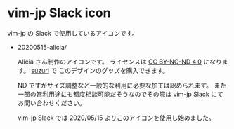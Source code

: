 # vim-jp Slack icon

vim-jp の Slack で使用しているアイコンです。

* 20200515-alicia/

    Alicia さん制作のアイコンです。
    ライセンスは [CC BY-NC-ND 4.0][cc-by-nc-nd-4.0] になります。
    [suzuri](https://suzuri.jp/yuki-ycino) で
    このデザインのグッズを購入できます。

    ND ですがサイズ調整など一般的な利用に必要な加工は認められます。
    また一部の営利用途にも都度相談可能だそうなのでその際は
    vim-jp Slack にてお問い合わせください。

    vim-jp Slack では 2020/05/15 よりこのアイコンを使用し始めました。

[cc-by-nc-nd-4.0]:https://creativecommons.org/licenses/by-nc-nd/4.0/deed.ja
